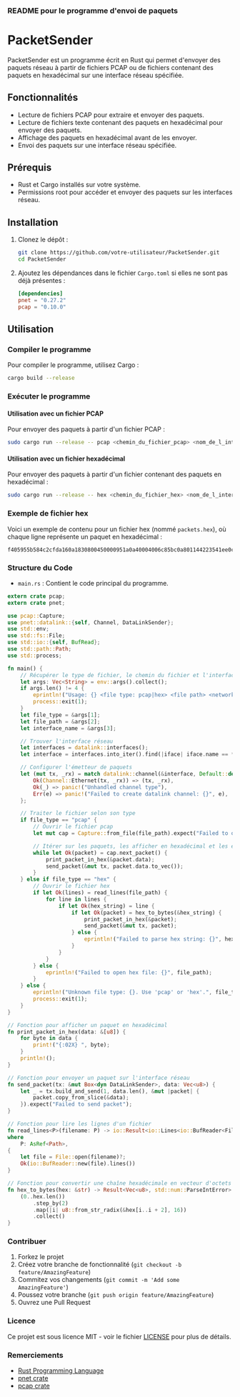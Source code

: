 ### README pour le programme d'envoi de paquets

# PacketSender

PacketSender est un programme écrit en Rust qui permet d'envoyer des paquets réseau à partir de fichiers PCAP ou de fichiers contenant des paquets en hexadécimal sur une interface réseau spécifiée.

## Fonctionnalités

- Lecture de fichiers PCAP pour extraire et envoyer des paquets.
- Lecture de fichiers texte contenant des paquets en hexadécimal pour envoyer des paquets.
- Affichage des paquets en hexadécimal avant de les envoyer.
- Envoi des paquets sur une interface réseau spécifiée.

## Prérequis

- Rust et Cargo installés sur votre système.
- Permissions root pour accéder et envoyer des paquets sur les interfaces réseau.

## Installation

1. Clonez le dépôt :
   ```sh
   git clone https://github.com/votre-utilisateur/PacketSender.git
   cd PacketSender
   ```

2. Ajoutez les dépendances dans le fichier `Cargo.toml` si elles ne sont pas déjà présentes :
   ```toml
   [dependencies]
   pnet = "0.27.2"
   pcap = "0.10.0"
   ```

## Utilisation

### Compiler le programme

Pour compiler le programme, utilisez Cargo :
```sh
cargo build --release
```

### Exécuter le programme

#### Utilisation avec un fichier PCAP

Pour envoyer des paquets à partir d'un fichier PCAP :
```sh
sudo cargo run --release -- pcap <chemin_du_fichier_pcap> <nom_de_l_interface_reseau>
```

#### Utilisation avec un fichier hexadécimal

Pour envoyer des paquets à partir d'un fichier contenant des paquets en hexadécimal :
```sh
sudo cargo run --release -- hex <chemin_du_fichier_hex> <nom_de_l_interface_reseau>
```

### Exemple de fichier hex

Voici un exemple de contenu pour un fichier hex (nommé `packets.hex`), où chaque ligne représente un paquet en hexadécimal :

```plaintext
f405955b584c2cfda160a1830800450000951a0a40004006c85bc0a801144223541ee0c2208d909f366e25a5fa4780184212631b00000101080a285402659f7b2e11f9beb4d9696e7600000000000000000049000000e2dbec340205000000ac8431b22fde4f3e5c0a66fe052cae7592b3f5270d10db716e5e397758e3cb4f050000006683fa7972c4686607a905e36241a97d3ac62da1db252223d67f877da150ab1a
```

### Structure du Code

- `main.rs` : Contient le code principal du programme.

```rust
extern crate pcap;
extern crate pnet;

use pcap::Capture;
use pnet::datalink::{self, Channel, DataLinkSender};
use std::env;
use std::fs::File;
use std::io::{self, BufRead};
use std::path::Path;
use std::process;

fn main() {
    // Récupérer le type de fichier, le chemin du fichier et l'interface réseau depuis les arguments de la ligne de commande
    let args: Vec<String> = env::args().collect();
    if args.len() != 4 {
        eprintln!("Usage: {} <file type: pcap|hex> <file path> <network interface>", args[0]);
        process::exit(1);
    }
    let file_type = &args[1];
    let file_path = &args[2];
    let interface_name = &args[3];

    // Trouver l'interface réseau
    let interfaces = datalink::interfaces();
    let interface = interfaces.into_iter().find(|iface| iface.name == *interface_name).expect("Failed to find the specified interface");

    // Configurer l'émetteur de paquets
    let (mut tx, _rx) = match datalink::channel(&interface, Default::default()) {
        Ok(Channel::Ethernet(tx, _rx)) => (tx, _rx),
        Ok(_) => panic!("Unhandled channel type"),
        Err(e) => panic!("Failed to create datalink channel: {}", e),
    };

    // Traiter le fichier selon son type
    if file_type == "pcap" {
        // Ouvrir le fichier pcap
        let mut cap = Capture::from_file(file_path).expect("Failed to open pcap file");

        // Itérer sur les paquets, les afficher en hexadécimal et les envoyer sur l'interface réseau
        while let Ok(packet) = cap.next_packet() {
            print_packet_in_hex(&packet.data);
            send_packet(&mut tx, packet.data.to_vec());
        }
    } else if file_type == "hex" {
        // Ouvrir le fichier hex
        if let Ok(lines) = read_lines(file_path) {
            for line in lines {
                if let Ok(hex_string) = line {
                    if let Ok(packet) = hex_to_bytes(&hex_string) {
                        print_packet_in_hex(&packet);
                        send_packet(&mut tx, packet);
                    } else {
                        eprintln!("Failed to parse hex string: {}", hex_string);
                    }
                }
            }
        } else {
            eprintln!("Failed to open hex file: {}", file_path);
        }
    } else {
        eprintln!("Unknown file type: {}. Use 'pcap' or 'hex'.", file_type);
        process::exit(1);
    }
}

// Fonction pour afficher un paquet en hexadécimal
fn print_packet_in_hex(data: &[u8]) {
    for byte in data {
        print!("{:02X} ", byte);
    }
    println!();
}

// Fonction pour envoyer un paquet sur l'interface réseau
fn send_packet(tx: &mut Box<dyn DataLinkSender>, data: Vec<u8>) {
    let _ = tx.build_and_send(1, data.len(), &mut |packet| {
        packet.copy_from_slice(&data);
    }).expect("Failed to send packet");
}

// Fonction pour lire les lignes d'un fichier
fn read_lines<P>(filename: P) -> io::Result<io::Lines<io::BufReader<File>>>
where
    P: AsRef<Path>,
{
    let file = File::open(filename)?;
    Ok(io::BufReader::new(file).lines())
}

// Fonction pour convertir une chaîne hexadécimale en vecteur d'octets
fn hex_to_bytes(hex: &str) -> Result<Vec<u8>, std::num::ParseIntError> {
    (0..hex.len())
        .step_by(2)
        .map(|i| u8::from_str_radix(&hex[i..i + 2], 16))
        .collect()
}
```

### Contribuer

1. Forkez le projet
2. Créez votre branche de fonctionnalité (`git checkout -b feature/AmazingFeature`)
3. Commitez vos changements (`git commit -m 'Add some AmazingFeature'`)
4. Poussez votre branche (`git push origin feature/AmazingFeature`)
5. Ouvrez une Pull Request

### Licence

Ce projet est sous licence MIT - voir le fichier [LICENSE](LICENSE) pour plus de détails.

### Remerciements

- [Rust Programming Language](https://www.rust-lang.org/)
- [pnet crate](https://docs.rs/pnet/)
- [pcap crate](https://docs.rs/pcap/)
